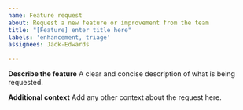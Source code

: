 ```yaml
---
name: Feature request
about: Request a new feature or improvement from the team
title: "[Feature] enter title here"
labels: 'enhancement, triage'
assignees: Jack-Edwards

---
```


**Describe the feature**
A clear and concise description of what is being requested.

**Additional context**
Add any other context about the request here.